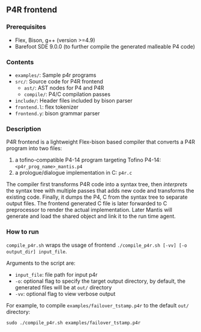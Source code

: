 ## P4R frontend

### Prerequisites

* Flex, Bison, g++ (version >=4.9)
* Barefoot SDE 9.0.0 (to further compile the generated malleable P4 code)

### Contents

- `examples/`: Sample p4r programs
- `src/`: Source code for P4R frontend
	- `ast/`: AST nodes for P4 and P4R
	- `compile/`: P4/C compilation passes
- `include/`: Header files included by bison parser
- `frontend.l`: flex tokenizer
- `frontend.y`: bison grammar parser

### Description

P4R frontend is a lightweight Flex-bison based compiler that converts a P4R program into two files:

1. a tofino-compatible P4-14 program targeting Tofino P4-14: `<p4r_prog_name>_mantis.p4`
2. a prologue/dialogue implementation in C: `p4r.c`

The compiler first transforms P4R code into a syntax tree, then *interprets* the syntax tree with multiple passes that adds new code and transforms the existing code.
Finally, it dumps the P4, C from the syntax tree to separate output files.
The frontend generated C file is later forwarded to C preprocessor to render the actual implementation.
Later Mantis will generate and load the shared object and link it to the run time agent.

### How to run

`compile_p4r.sh` wraps the usage of frontend `./compile_p4r.sh [-vv] [-o output_dir] input_file`.

Arguments to the script are: 

- ```input_file```: file path for input p4r
- ```-o```: optional flag to specify the target output directory, by default, the generated files will be at `out/` directory
- ```-vv```: optional flag to view verbose output

For example, to compile `examples/failover_tstamp.p4r` to the default `out/` directory:
```
sudo ./compile_p4r.sh examples/failover_tstamp.p4r
```
